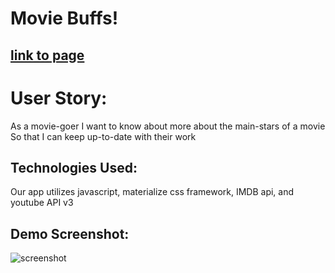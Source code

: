 # Movie Buffs!


## [link to page](https://btijerino16.github.io/movie-buff/)


# User Story: 

As a movie-goer
I want to know about more about the main-stars of a movie 
So that I can keep up-to-date with their work

## Technologies Used:
Our app utilizes javascript, materialize css framework, IMDB api, and youtube API v3
##  Demo Screenshot:
![screenshot](https://github.com/btijerino16/movie-buff/blob/michael/assets/images/Screenshot%202021-12-13%20201149.png?raw=true)